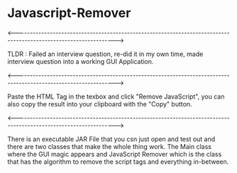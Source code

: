 # Javascript-Remover
<----------------------------------------------------------------------------------------------------------------->

TLDR : Failed an interview question, re-did it in my own time, made interview question into a working GUI Application.

<----------------------------------------------------------------------------------------------------------------->

Paste the HTML Tag in the texbox and click "Remove JavaScript", you can also copy the result into your clipboard with the "Copy" button.

<----------------------------------------------------------------------------------------------------------------->

There is an executable JAR File that you csn just open and test out and there are two classes that make the whole thing work.
The Main class where the GUI magic appears and JavaScript Remover which is the class that has the algorithm to remove the script tags and everything in-between.
